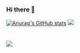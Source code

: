 ### Hi there 👋

[![Anurag's GitHub stats](https://github-readme-stats.vercel.app/api?username=xYossaf&count_private=true&show_icons=true&theme=radical)](https://github.com/anuraghazra/github-readme-stats)
![](http://github-profile-summary-cards.vercel.app/api/cards/profile-details?username=xYossaf&theme=2077)
#
![](https://komarev.com/ghpvc/?username=xYossaf&color=blueviolet)
<!--
**xYossaf/xYossaf** is a ✨ _special_ ✨ repository because its `README.md` (this file) appears on your GitHub profile.

Here are some ideas to get you started:

- 🔭 I’m currently working on ...
- 🌱 I’m currently learning ...
- 👯 I’m looking to collaborate on ...
- 🤔 I’m looking for help with ...
- 💬 Ask me about ...
- 📫 How to reach me: ...
- 😄 Pronouns: ...
- ⚡ Fun fact: ...
-->
